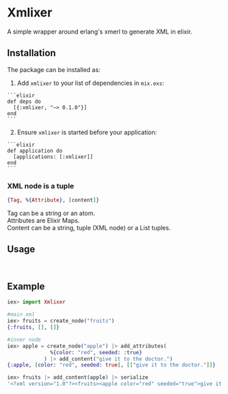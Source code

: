 # Xmlixer
A simple wrapper around erlang's xmerl to generate XML in elixir.

## Installation

The package can be installed as:

  1. Add `xmlixer` to your list of dependencies in `mix.exs`:

    ```elixir
    def deps do
      [{:xmlixer, "~> 0.1.0"}]
    end
    ```

  2. Ensure `xmlixer` is started before your application:

    ```elixir
    def application do
      [applications: [:xmlixer]]
    end
    ```

### XML node is a tuple
```elixir
{Tag, %{Attribute}, [content]}
```
Tag can be a string or an atom.   
Attributes are Elixir Maps.   
Content can be a string, tuple (XML node) or a List tuples.   

## Usage
```elixir
  
```

## Example
```elixir
iex> import Xmlixer

#main xml
iex> fruits = create_node("fruits")
{:fruits, [], []}

#inner node
iex> apple = create_node("apple") |> add_attributes(
              %{color: "red", seeded: :true}
            ) |> add_content("give it to the doctor.")
{:apple, [color: "red", seeded: true], [["give it to the doctor."]]}

iex> fruits |> add_content(apple) |> serialize 
'<?xml version="1.0"?><fruits><apple color="red" seeded="true">give it to the doctor.</apple></fruits>'

```